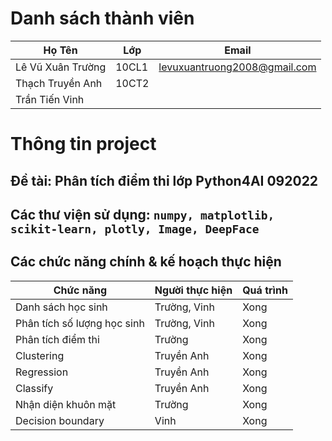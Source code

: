 # Danh sách thành viên
Họ Tên|Lớp|Email
-|-|-
Lê Vũ Xuân Trường|10CL1|levuxuantruong2008@gmail.com
Thạch Truyền Anh|10CT2|
Trần Tiến Vinh||

# Thông tin project
## Đề tài: Phân tích điểm thi lớp Python4AI 092022
## Các thư viện sử dụng: `numpy, matplotlib, scikit-learn, plotly, Image, DeepFace`

## Các chức năng chính & kế hoạch thực hiện

Chức năng|Người thực hiện|Quá trình
-|-|-
Danh sách học sinh|Trường, Vinh|Xong
Phân tích số lượng học sinh|Trường, Vinh|Xong
Phân tích điểm thi|Trường|Xong
Clustering|Truyền Anh|Xong
Regression|Truyền Anh|Xong
Classify|Truyền Anh|Xong
Nhận diện khuôn mặt|Trường|Xong
Decision boundary|Vinh|Xong
